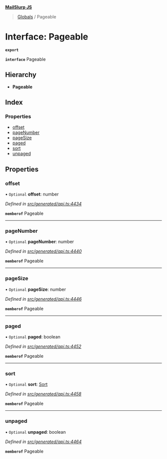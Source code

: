 **[MailSlurp JS](../README.md)**

> [Globals](../README.md) / Pageable

# Interface: Pageable

**`export`** 

**`interface`** Pageable

## Hierarchy

* **Pageable**

## Index

### Properties

* [offset](pageable.md#offset)
* [pageNumber](pageable.md#pagenumber)
* [pageSize](pageable.md#pagesize)
* [paged](pageable.md#paged)
* [sort](pageable.md#sort)
* [unpaged](pageable.md#unpaged)

## Properties

### offset

• `Optional` **offset**: number

*Defined in [src/generated/api.ts:4434](https://github.com/mailslurp/mailslurp-client/blob/eace919/src/generated/api.ts#L4434)*

**`memberof`** Pageable

___

### pageNumber

• `Optional` **pageNumber**: number

*Defined in [src/generated/api.ts:4440](https://github.com/mailslurp/mailslurp-client/blob/eace919/src/generated/api.ts#L4440)*

**`memberof`** Pageable

___

### pageSize

• `Optional` **pageSize**: number

*Defined in [src/generated/api.ts:4446](https://github.com/mailslurp/mailslurp-client/blob/eace919/src/generated/api.ts#L4446)*

**`memberof`** Pageable

___

### paged

• `Optional` **paged**: boolean

*Defined in [src/generated/api.ts:4452](https://github.com/mailslurp/mailslurp-client/blob/eace919/src/generated/api.ts#L4452)*

**`memberof`** Pageable

___

### sort

• `Optional` **sort**: [Sort](sort.md)

*Defined in [src/generated/api.ts:4458](https://github.com/mailslurp/mailslurp-client/blob/eace919/src/generated/api.ts#L4458)*

**`memberof`** Pageable

___

### unpaged

• `Optional` **unpaged**: boolean

*Defined in [src/generated/api.ts:4464](https://github.com/mailslurp/mailslurp-client/blob/eace919/src/generated/api.ts#L4464)*

**`memberof`** Pageable
